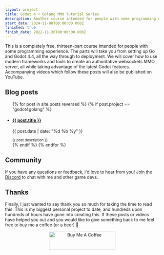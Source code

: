 ```yaml
---
layout: project
title: Godot 4 + Golang MMO Tutorial Series
description: Another course intended for people with some programming experience. This free course will show you how to use modern frameworks and tools to create an authoritative websockets MMO server, and take advantage of the latest Godot 4.4 features to deploy your game to the cloud. Accompanying videos which follow these posts will also be published on YouTube.
start_date: 2024-11-08T00:00:00.000Z
finished: true
finish_date: 2022-11-30T00:00:00.000Z
---
```

This is a completely free, thirteen-part course intended for people with some programming experience. The parts will take you from setting up Go and Godot 4.4, all the way through to deployment. We will cover how to use modern frameworks and tools to create an authoritative websockets MMO server, all while taking advantage of the latest Godot features. Accompanying videos which follow these posts will also be published on YouTube.

## Blog posts
<ul>
  {% for post in site.posts reversed %}
    {% if post.project == "godot4golang" %}
        <li class="no-bullet">
        <h4><a href="{{ post.url }}">{{ post.title }}</a></h4>
        <p class="timestamp">{{ post.date | date: "%d %b %y" }}</p>
        <small>{{ post.description }}</small>
        </li>
    {% endif %}
  {% endfor %}
</ul>

## Community
If you have any questions or feedback, I'd love to hear from you! [Join the Discord](https://discord.gg/tzUpXtTPRd) to chat with me and other game devs.

## Thanks
Finally, I just wanted to say thank you so much for taking the time to read this. This is my biggest personal project to date, and hundreds upon hundreds of hours have gone into creating this. If these posts or videos have helped you out and you would like to give something back to me feel free to buy me a coffee (or a beer) 🙂
<center><a href="https://www.buymeacoffee.com/tristanbatchler" target="_blank"><img src="https://cdn.buymeacoffee.com/buttons/v2/default-green.png" alt="Buy Me A Coffee" style="height: 60px !important;width: 217px !important;" ></a></center>